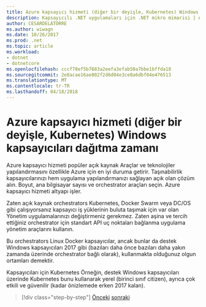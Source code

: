 ```yaml
---
title: Azure kapsayıcı hizmeti (diğer bir deyişle, Kubernetes) Windows kapsayıcıları dağıtma zamanı
description: Kapsayıcılı .NET uygulamaları için .NET mikro mimarisi | Azure kapsayıcı hizmeti (diğer bir deyişle, Kubernetes) Windows kapsayıcıları dağıtma zamanı
author: CESARDELATORRE
ms.author: wiwagn
ms.date: 10/26/2017
ms.prod: .net
ms.topic: article
ms.workload:
- dotnet
- dotnetcore
ms.openlocfilehash: cccf78ef5b7683a2eefa3efab50a7bbe1bffda18
ms.sourcegitcommit: 2e8acae16ae802f2d6d04e3ce0a6dbf04e476513
ms.translationtype: MT
ms.contentlocale: tr-TR
ms.lasthandoff: 04/18/2018
---
```

# <a name="when-to-deploy-windows-containers-to-azure-container-service-that-is-kubernetes"></a>Azure kapsayıcı hizmeti (diğer bir deyişle, Kubernetes) Windows kapsayıcıları dağıtma zamanı

Azure kapsayıcı hizmeti popüler açık kaynak Araçlar ve teknolojiler yapılandırmasını özellikle Azure için en iyi duruma getirir. Taşınabilirlik kapsayıcılarınızı hem uygulama yapılandırmanızı sağlayan açık olan çözüm alın. Boyut, ana bilgisayar sayısı ve orchestrator araçları seçin. Azure kapsayıcı hizmeti altyapı işler.

Zaten açık kaynak orchestrators Kubernetes, Docker Swarm veya DC/OS gibi çalışıyorsanız kapsayıcı iş yüklerinin buluta taşımak için var olan Yönetim uygulamalarınızı değiştirmeniz gerekmez. Zaten aşina ve tercih ettiğiniz orchestrator için standart API uç noktaları bağlanma uygulama yönetim araçlarını kullanın.

Bu orchestrators Linux Docker kapsayıcılar, ancak bunlar da destek Windows kapsayıcıları 2017 gibi (bazıları daha önce bazıları daha yakın zamanda üzerinde orchestrator bağlı olarak), kullanmakta olduğunuz olgun ortamları demektir.

Kapsayıcıları için Kubernetes Örneğin, destek Windows kapsayıcıları üzerinde Kubernetes bunu kullanarak yerel (birinci sınıf citizen), ayrıca çok etkili ve güvenilir (kadar önizlemede erken 2017 kalan).

>[!div class="step-by-step"]
[Önceki](when-to-deploy-windows-containers-to-service-fabric.md)
[sonraki](build-resilient-services-ready-for-the-cloud-embrace-transient-failures-in-the-cloud.md)
